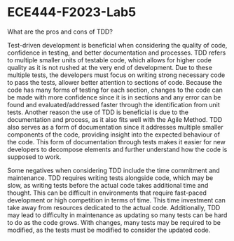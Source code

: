 # ECE444-F2023-Lab5






What are the pros and cons of TDD?

Test-driven development is beneficial when considering the quality of code, confidence in testing, and better documentation and processes. TDD refers to multiple smaller units of testable code, which allows for higher code quality as it is not rushed at the very end of development. Due to these multiple tests, the developers must focus on writing strong necessary code to pass the tests, allower better attention to sections of code. Because the code has many forms of testing for each section, changes to the code can be made with more confidence since it is in sections and any error can be found and evaluated/addressed faster through the identification from unit tests. Another reason the use of TDD is beneficial is due to the documentation and process, as it also fits well with the Agile Method. TDD also serves as a form of documentation since it addresses multiple smaller components of the code, providing insight into the expected behaviour of the code. This form of documentation through tests makes it easier for new developers to decompose elements and further understand how the code is supposed to work.

Some negatives when considering TDD include the time commitment and maintenance. TDD requires writing tests alongside code, which may be slow, as writing tests before the actual code takes additional time and thought. This can be difficult in environments that require fast-paced development or high competition in terms of time. This time investment can take away from resources dedicated to the actual code. Additionally, TDD may lead to difficulty in maintenance as updating so many tests can be hard to do as the code grows. With changes, many tests may be required to be modified, as the tests must be modified to consider the updated code.

